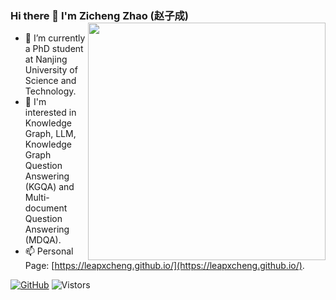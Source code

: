 ### Hi there 👋 I'm Zicheng Zhao (赵子成) <img align='right' src='https://github-readme-stats.vercel.app/api?username=leapxcheng&show_icons=true&theme=cobalt' width='380px'>

<!--
**leapxcheng/leapxcheng** is a ✨ _special_ ✨ repository because its `README.md` (this file) appears on your GitHub profile.

Here are some ideas to get you started:

- 🔭 I’m currently working on ...
- 🌱 I’m currently learning ...
- 👯 I’m looking to collaborate on ...
- 🤔 I’m looking for help with ...
- 💬 Ask me about ...
- 📫 How to reach me: ...
- 😄 Pronouns: ...
- ⚡ Fun fact: ...
-->
- 🌱 I’m currently a PhD student at Nanjing University of Science and Technology.
- 🔭 I'm interested in Knowledge Graph, LLM, Knowledge Graph Question Answering (KGQA) and Multi-document Question Answering (MDQA).
- 📫 Personal Page: [https://leapxcheng.github.io/](https://leapxcheng.github.io/).

[![GitHub](https://img.shields.io/badge/GitHub-grey?logo=github)](https://github.com/leapxcheng)
![Vistors](https://img.shields.io/endpoint?color=blue&label=Visitors&url=https%3A%2F%2Fhits.dwyl.com%2FRManLuo%2Fleapxcheng.json)
